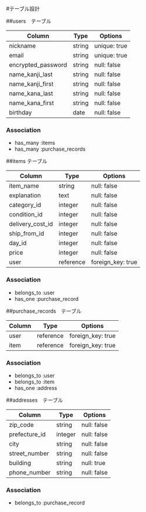#テーブル設計

##users　テーブル

| Column             | Type      | Options          |
| -------------------| ----------| -----------------|
| nickname           | string    | unique: true     |
| email              | string    | unique: true     |
| encrypted_password | string    | null: false      |
| name_kanji_last    | string    | null: false      |
| name_kanji_first   | string    | null: false      |
| name_kana_last     | string    | null: false      |
| name_kana_first    | string    | null: false      |
| birthday           | date      | null: false      |


### Association

- has_many :items
- has_many :purchase_records

##items テーブル

| Column             | Type      | Options          |
| -------------------| ----------| -----------------|
| item_name          | string    | null: false      |
| explanation        | text      | null: false      |
| category_id        | integer   | null: false      |
| condition_id       | integer   | null: false      |
| delivery_cost_id   | integer   | null: false      |
| ship_from_id       | integer   | null: false      |
| day_id             | integer   | null: false      |
| price              | integer   | null: false      |
| user               | reference | foreign_key: true|

### Association

- belongs_to :user
- has_one    :purchase_record

##purchase_records　テーブル

| Column             | Type      | Options          |
| -------------------| ----------| -----------------|
| user               | reference | foreign_key: true|
| item               | reference | foreign_key: true|


### Association

- belongs_to :user
- belongs_to :item
- has_one    :address

##addresses　テーブル

| Column             | Type      | Options             |
| -------------------| ----------| --------------------|
| zip_code           | string    | null: false         |
| prefecture_id      | integer   | null: false         |
| city               | string    | null: false         |
| street_number      | string    | null: false         |
| building           | string    | null: true          |
| phone_number       | string    | null: false         |

### Association

- belongs_to :purchase_record

